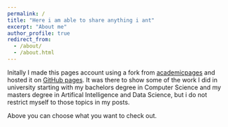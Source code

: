 ```yaml
---
permalink: /
title: "Here i am able to share anything i ant"
excerpt: "About me"
author_profile: true
redirect_from: 
  - /about/
  - /about.html
---
```


Initally I made this pages account using a fork from [academicpages](https://github.com/academicpages/academicpages.github.io) and hosted it on [GitHub pages](https://pages.github.com). It was there to show some of the work I did in university starting with my bachelors degree in Computer Science and my masters degree in Artifical Intelligence and Data Science, but i do not restrict myself to those topics in my posts.

Above you can choose what you want to check out.
